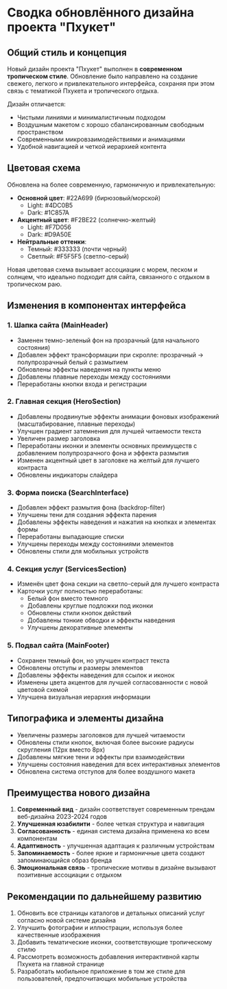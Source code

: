 # Сводка обновлённого дизайна проекта "Пхукет"

## Общий стиль и концепция

Новый дизайн проекта "Пхукет" выполнен в **современном тропическом стиле**. Обновление было направлено на создание свежего, легкого и привлекательного интерфейса, сохраняя при этом связь с тематикой Пхукета и тропического отдыха.

Дизайн отличается:

- Чистыми линиями и минималистичным подходом
- Воздушным макетом с хорошо сбалансированным свободным пространством
- Современными микровзаимодействиями и анимациями
- Удобной навигацией и четкой иерархией контента

## Цветовая схема

Обновлена на более современную, гармоничную и привлекательную:

- **Основной цвет**: #22A699 (бирюзовый/морской)
  - Light: #4DC0B5
  - Dark: #1C857A
- **Акцентный цвет**: #F2BE22 (солнечно-желтый)
  - Light: #F7D056
  - Dark: #D9A50E
- **Нейтральные оттенки**:
  - Темный: #333333 (почти черный)
  - Светлый: #F5F5F5 (светло-серый)

Новая цветовая схема вызывает ассоциации с морем, песком и солнцем, что идеально подходит для сайта, связанного с отдыхом в тропическом раю.

## Изменения в компонентах интерфейса

### 1. Шапка сайта (MainHeader)

- Заменен темно-зеленый фон на прозрачный (для начального состояния)
- Добавлен эффект трансформации при скролле: прозрачный → полупрозрачный белый с размытием
- Обновлены эффекты наведения на пункты меню
- Добавлены плавные переходы между состояниями
- Переработаны кнопки входа и регистрации

### 2. Главная секция (HeroSection)

- Добавлены продвинутые эффекты анимации фоновых изображений (масштабирование, плавные переходы)
- Улучшен градиент затемнения для лучшей читаемости текста
- Увеличен размер заголовка
- Переработаны иконки и элементы основных преимуществ с добавлением полупрозрачного фона и эффекта размытия
- Изменен акцентный цвет в заголовке на желтый для лучшего контраста
- Обновлены индикаторы слайдера

### 3. Форма поиска (SearchInterface)

- Добавлен эффект размытия фона (backdrop-filter)
- Улучшены тени для создания эффекта парения
- Добавлены эффекты наведения и нажатия на кнопках и элементах формы
- Переработаны выпадающие списки
- Улучшены переходы между состояниями элементов
- Обновлены стили для мобильных устройств

### 4. Секция услуг (ServicesSection)

- Изменён цвет фона секции на светло-серый для лучшего контраста
- Карточки услуг полностью переработаны:
  - Белый фон вместо темного
  - Добавлены круглые подложки под иконки
  - Обновлены стили кнопок действий
  - Добавлены тонкие обводки и эффекты наведения
  - Улучшены декоративные элементы

### 5. Подвал сайта (MainFooter)

- Сохранен темный фон, но улучшен контраст текста
- Обновлены отступы и размеры элементов
- Добавлены эффекты наведения для ссылок и иконок
- Изменены цвета акцентов для лучшей согласованности с новой цветовой схемой
- Улучшена визуальная иерархия информации

## Типографика и элементы дизайна

- Увеличены размеры заголовков для лучшей читаемости
- Обновлены стили кнопок, включая более высокие радиусы скругления (12px вместо 8px)
- Добавлены мягкие тени и эффекты при взаимодействии
- Улучшены состояния наведения для всех интерактивных элементов
- Обновлена система отступов для более воздушного макета

## Преимущества нового дизайна

1. **Современный вид** - дизайн соответствует современным трендам веб-дизайна 2023-2024 годов
2. **Улучшенная юзабилити** - более четкая структура и навигация
3. **Согласованность** - единая система дизайна применена ко всем компонентам
4. **Адаптивность** - улучшенная адаптация к различным устройствам
5. **Запоминаемость** - более яркие и гармоничные цвета создают запоминающийся образ бренда
6. **Эмоциональная связь** - тропические мотивы в дизайне вызывают позитивные ассоциации с отдыхом

## Рекомендации по дальнейшему развитию

1. Обновить все страницы каталогов и детальных описаний услуг согласно новой системе дизайна
2. Улучшить фотографии и иллюстрации, используя более качественные изображения
3. Добавить тематические иконки, соответствующие тропическому стилю
4. Рассмотреть возможность добавления интерактивной карты Пхукета на главной странице
5. Разработать мобильное приложение в том же стиле для пользователей, предпочитающих мобильные устройства

